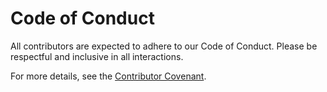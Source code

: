 # Code of Conduct

All contributors are expected to adhere to our Code of Conduct. Please be respectful and inclusive in all interactions.

For more details, see the [Contributor Covenant](https://www.contributor-covenant.org/version/2/1/code_of_conduct/).
